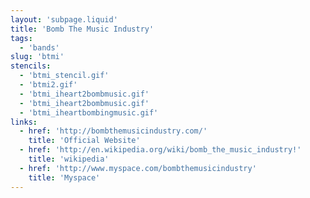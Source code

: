 ```yaml
---
layout: 'subpage.liquid'
title: 'Bomb The Music Industry'
tags:
  - 'bands'
slug: 'btmi'
stencils:
  - 'btmi_stencil.gif'
  - 'btmi2.gif'
  - 'btmi_iheart2bombmusic.gif'
  - 'btmi_iheart2bombmusic.gif'
  - 'btmi_iheartbombingmusic.gif'
links:
  - href: 'http://bombthemusicindustry.com/'
    title: 'Official Website'
  - href: 'http://en.wikipedia.org/wiki/bomb_the_music_industry!'
    title: 'wikipedia'
  - href: 'http://www.myspace.com/bombthemusicindustry'
    title: 'Myspace'
---
```

